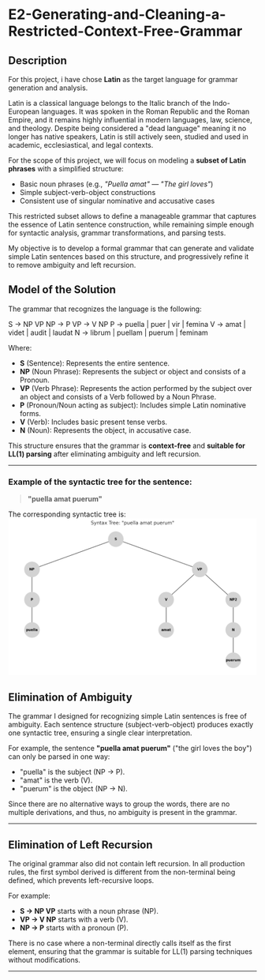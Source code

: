 # E2-Generating-and-Cleaning-a-Restricted-Context-Free-Grammar

## Description

For this project, i have chose **Latin** as the target language for grammar generation and analysis.

Latin is a classical language belongs to the Italic branch of the Indo-European languages. It was spoken in the Roman Republic and the Roman Empire, and it remains highly influential in modern languages, law, science, and theology. Despite being considered a "dead language" meaning it no longer has native speakers, Latin is still actively seen, studied and used in academic, ecclesiastical, and legal contexts.

For the scope of this project, we will focus on modeling a **subset of Latin phrases** with a simplified structure:
- Basic noun phrases (e.g., *"Puella amat" — "The girl loves"*)
- Simple subject-verb-object constructions
- Consistent use of singular nominative and accusative cases

This restricted subset allows to define a manageable grammar that captures the essence of Latin sentence construction, while remaining simple enough for syntactic analysis, grammar transformations, and parsing tests.

My objective is to develop a formal grammar that can generate and validate simple Latin sentences based on this structure, and progressively refine it to remove ambiguity and left recursion.

## Model of the Solution

The grammar that recognizes the language is the following:

S → NP VP
NP → P
VP → V NP
P → puella | puer | vir | femina
V → amat | videt | audit | laudat
N → librum | puellam | puerum | feminam


Where:

- **S** (Sentence): Represents the entire sentence.
- **NP** (Noun Phrase): Represents the subject or object and consists of a Pronoun.
- **VP** (Verb Phrase): Represents the action performed by the subject over an object and consists of a Verb followed by a Noun Phrase.
- **P** (Pronoun/Noun acting as subject): Includes simple Latin nominative forms.
- **V** (Verb): Includes basic present tense verbs.
- **N** (Noun): Represents the object, in accusative case.

This structure ensures that the grammar is **context-free** and **suitable for LL(1) parsing** after eliminating ambiguity and left recursion.

---

### Example of the syntactic tree for the sentence:

> **"puella amat puerum"**

The corresponding syntactic tree is:
![Syntax Tree Example](Tree.png)

## Elimination of Ambiguity

The grammar I designed for recognizing simple Latin sentences is free of ambiguity. Each sentence structure (subject-verb-object) produces exactly one syntactic tree, ensuring a single clear interpretation.

For example, the sentence **"puella amat puerum"** ("the girl loves the boy") can only be parsed in one way: 
- "puella" is the subject (NP → P).
- "amat" is the verb (V).
- "puerum" is the object (NP → N).

Since there are no alternative ways to group the words, there are no multiple derivations, and thus, no ambiguity is present in the grammar.

---

## Elimination of Left Recursion

The original grammar also did not contain left recursion. In all production rules, the first symbol derived is different from the non-terminal being defined, which prevents left-recursive loops.

For example:
- **S → NP VP** starts with a noun phrase (NP).
- **VP → V NP** starts with a verb (V).
- **NP → P** starts with a pronoun (P).

There is no case where a non-terminal directly calls itself as the first element, ensuring that the grammar is suitable for LL(1) parsing techniques without modifications.

---



